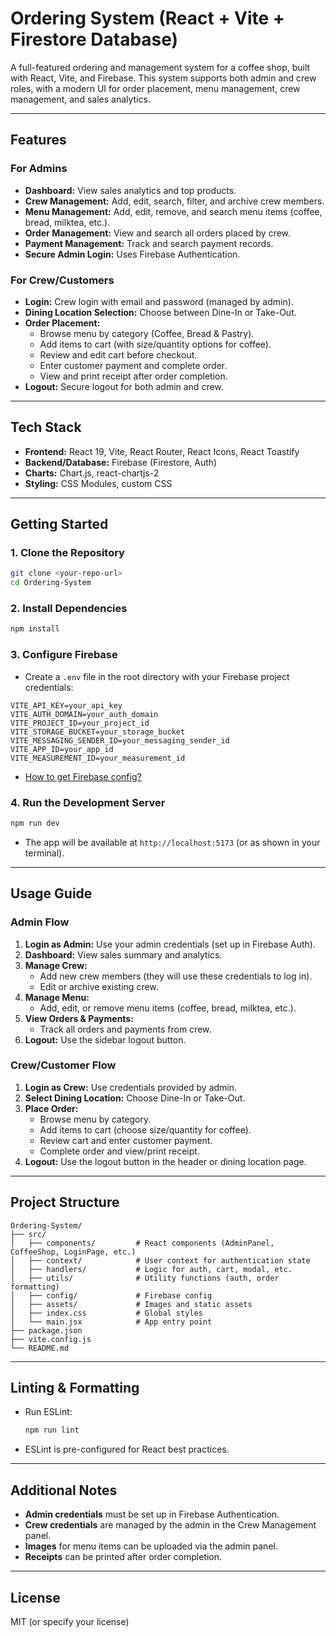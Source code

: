 # Ordering System (React + Vite + Firestore Database)

A full-featured ordering and management system for a coffee shop, built with React, Vite, and Firebase. This system supports both admin and crew roles, with a modern UI for order placement, menu management, crew management, and sales analytics.

---

## Features

### For Admins
- **Dashboard:** View sales analytics and top products.
- **Crew Management:** Add, edit, search, filter, and archive crew members.
- **Menu Management:** Add, edit, remove, and search menu items (coffee, bread, milktea, etc.).
- **Order Management:** View and search all orders placed by crew.
- **Payment Management:** Track and search payment records.
- **Secure Admin Login:** Uses Firebase Authentication.

### For Crew/Customers
- **Login:** Crew login with email and password (managed by admin).
- **Dining Location Selection:** Choose between Dine-In or Take-Out.
- **Order Placement:**
  - Browse menu by category (Coffee, Bread & Pastry).
  - Add items to cart (with size/quantity options for coffee).
  - Review and edit cart before checkout.
  - Enter customer payment and complete order.
  - View and print receipt after order completion.
- **Logout:** Secure logout for both admin and crew.

---

## Tech Stack
- **Frontend:** React 19, Vite, React Router, React Icons, React Toastify
- **Backend/Database:** Firebase (Firestore, Auth)
- **Charts:** Chart.js, react-chartjs-2
- **Styling:** CSS Modules, custom CSS

---

## Getting Started

### 1. Clone the Repository
```bash
git clone <your-repo-url>
cd Ordering-System
```

### 2. Install Dependencies
```bash
npm install
```

### 3. Configure Firebase
- Create a `.env` file in the root directory with your Firebase project credentials:
```
VITE_API_KEY=your_api_key
VITE_AUTH_DOMAIN=your_auth_domain
VITE_PROJECT_ID=your_project_id
VITE_STORAGE_BUCKET=your_storage_bucket
VITE_MESSAGING_SENDER_ID=your_messaging_sender_id
VITE_APP_ID=your_app_id
VITE_MEASUREMENT_ID=your_measurement_id
```
- [How to get Firebase config?](https://firebase.google.com/docs/web/setup)

### 4. Run the Development Server
```bash
npm run dev
```
- The app will be available at `http://localhost:5173` (or as shown in your terminal).

---

## Usage Guide

### Admin Flow
1. **Login as Admin:** Use your admin credentials (set up in Firebase Auth).
2. **Dashboard:** View sales summary and analytics.
3. **Manage Crew:**
   - Add new crew members (they will use these credentials to log in).
   - Edit or archive existing crew.
4. **Manage Menu:**
   - Add, edit, or remove menu items (coffee, bread, milktea, etc.).
5. **View Orders & Payments:**
   - Track all orders and payments from crew.
6. **Logout:** Use the sidebar logout button.

### Crew/Customer Flow
1. **Login as Crew:** Use credentials provided by admin.
2. **Select Dining Location:** Choose Dine-In or Take-Out.
3. **Place Order:**
   - Browse menu by category.
   - Add items to cart (choose size/quantity for coffee).
   - Review cart and enter customer payment.
   - Complete order and view/print receipt.
4. **Logout:** Use the logout button in the header or dining location page.

---

## Project Structure

```
Ordering-System/
├── src/
│   ├── components/         # React components (AdminPanel, CoffeeShop, LoginPage, etc.)
│   ├── context/            # User context for authentication state
│   ├── handlers/           # Logic for auth, cart, modal, etc.
│   ├── utils/              # Utility functions (auth, order formatting)
│   ├── config/             # Firebase config
│   ├── assets/             # Images and static assets
│   ├── index.css           # Global styles
│   └── main.jsx            # App entry point
├── package.json
├── vite.config.js
└── README.md
```

---

## Linting & Formatting
- Run ESLint:
  ```bash
  npm run lint
  ```
- ESLint is pre-configured for React best practices.

---

## Additional Notes
- **Admin credentials** must be set up in Firebase Authentication.
- **Crew credentials** are managed by the admin in the Crew Management panel.
- **Images** for menu items can be uploaded via the admin panel.
- **Receipts** can be printed after order completion.

---

## License
MIT (or specify your license)
